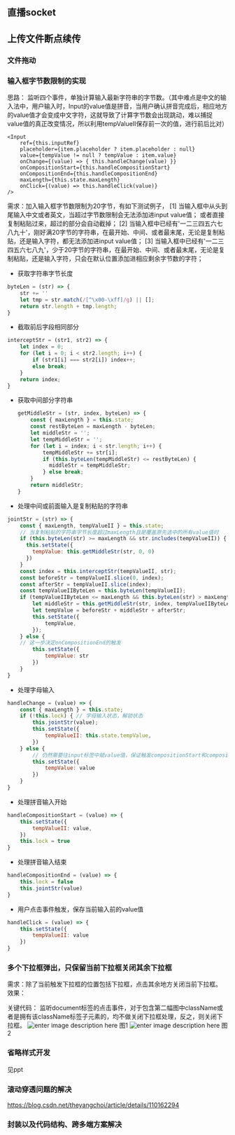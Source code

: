 ## 直播socket

## 上传文件断点续传

### 文件拖动

### 输入框字节数限制的实现

思路：
监听四个事件，单独计算输入最新字符串的字节数。（其中难点是中文的输入法中，用户输入时，Input的value值是拼音，当用户确认拼音完成后，相应地方的value值才会变成中文字符，这就导致了计算字节数会出现跳动，难以捕捉value值的真正改变情况，所以利用tempValueII保存前一次的值，进行前后比对）

 

```React
<Input
    ref={this.inputRef}
    placeholder={item.placeholder ? item.placeholder : null}
    value={tempValue != null ? tempValue : item.value}
    onChange={(value) => { this.handleChange(value) }}
    onCompositionStart={this.handleCompositionStart}
    onCompositionEnd={this.handleCompositionEnd}
    maxLength={this.state.maxLength}
    onClick={(value) => this.handleClick(value)}
/>
```

需求：加入输入框字节数限制为20字节，有如下测试例子，
[1] 当输入框中从头到尾输入中文或者英文，当超过字节数限制会无法添加进input value值；
或者直接复制粘贴过来，超过的部分会自动截掉；
[2] 当输入框中已经有'一二三四五六七八九十'，刚好满20字节的字符串，在最开始、中间、或者最末尾，无论是复制粘贴，还是输入字符，都无法添加进input value值；
[3] 当输入框中已经有'一二三四五六七八九'，少于20字节的字符串，在最开始、中间、或者最末尾，无论是复制粘贴，还是输入字符，只会在默认位置添加进相应剩余字节数的字符；

- 获取字符串字节长度

```javascript
byteLen = (str) => {
    str += ''
    let tmp = str.match(/[^\x00-\xff]/g) || [];
    return str.length + tmp.length;
}
```

- 截取前后字段相同部分

```javascript
interceptStr = (str1, str2) => {
    let index = 0;
    for (let i = 0; i < str2.length; i++) {
        if (str1[i] === str2[i]) index++;
        else break;
    }
    return index;
}
```

- 获取中间部分字符串

  ```javascript
  getMiddleStr = (str, index, byteLen) => {
      const { maxLength } = this.state;
      const restByteLen = maxLength - byteLen;
      let middleStr = '';
      let tempMiddleStr = '';
      for (let i = index; i < str.length; i++) {
          tempMiddleStr += str[i];
          if (this.byteLen(tempMiddleStr) <= restByteLen) {
          	middleStr = tempMiddleStr;
          } else break;
      }
      return middleStr;
  }
  ```

  

- 处理中间或前面输入是复制粘贴的字符串

```javascript
jointStr = (str) => {
    const { maxLength, tempValueII } = this.state;
    // 当复制粘贴的字符串字节长度超过maxLength且是覆盖原先选中的所有value值时
    if (this.byteLen(str) >= maxLength && str.includes(tempValueII)) {
      this.setState({
        tempValue: this.getMiddleStr(str, 0, 0)
      })
    }
    const index = this.interceptStr(tempValueII, str);
    const beforeStr = tempValueII.slice(0, index);
    const afterStr = tempValueII.slice(index);
    const tempValueIIByteLen = this.byteLen(tempValueII);
    if (tempValueIIByteLen <= maxLength && this.byteLen(str) > maxLength) {
        let middleStr = this.getMiddleStr(str, index, tempValueIIByteLen);
        let tempValue = beforeStr + middleStr + afterStr;
        this.setState({
        	tempValue,
        });
    } else {
    // 这一步决定onCompositionEnd的触发
        this.setState({
        	tempValue: str
        })
    }
}
```

- 处理字母输入

```javascript
handleChange = (value) => {
	const { maxLength } = this.state;
    if (!this.lock) { // 字母输入状态，解锁状态
        this.jointStr(value);
        this.setState({
        	tempValueII: this.state.tempValue,
        })
    } else {
        // 仍然需要往input标签中赋value值，保证触发compositionStart和compositionEnd事件
        this.setState({
        	tempValue: value
        })
    }
}
```

- 处理拼音输入开始

```javascript
handleCompositionStart = (value) => {
    this.setState({
    	tempValueII: value,
    })
    this.lock = true
}
```

- 处理拼音输入结束

```javascript
handleCompositionEnd = (value) => {
    this.lock = false
    this.jointStr(value)
}
```

- 用户点击事件触发，保存当前输入前的value值

```javascript
handleClick = (value) => {
    this.setState({
    	tempValueII: value
    })
}
```



### 多个下拉框弹出，只保留当前下拉框关闭其余下拉框

需求：除了当前触发下拉框的位置包括下拉框，点击其余地方关闭当前下拉框。
效果：

关键代码：
监听document标签的点击事件，对于包含第二幅图中className或者是拥有该className标签子元素的，均不做关闭下拉框处理，反之，则关闭下拉框。
![enter image description here](http://tapd.woa.com/tfl/pictures/202201/tapd_20380392_1642519158_27.png)
图1
![enter image description here](http://tapd.woa.com/tfl/pictures/202201/tapd_20380392_1642519232_83.png)
图2

### 省略样式开发

见ppt

### 滚动穿透问题的解决

https://blog.csdn.net/theyangchoi/article/details/110162294
### 封装以及代码结构、跨多端方案解决

### 

### 